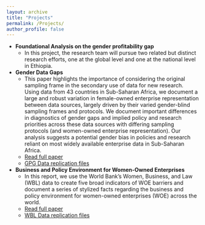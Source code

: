 ```yaml
---
layout: archive
title: "Projects"
permalink: /Projects/
author_profile: false
---
```


* **Foundational Analysis on the gender profitability gap**
  * In this project, the research team will pursue two related but distinct research efforts, one at the global level and one at the national level in Ethiopia.
* **Gender Data Gaps**
  * This paper highlights the importance of considering the original sampling frame in the secondary use of data for new research. Using data from 43 countries in Sub-Saharan Africa, we document a large and robust variation in female-owned enterprise representation between data sources, largely driven by their varied gender-blind sampling frames and protocols. We document important differences in diagnostics of gender gaps and implied policy and research priorities across these data sources with differing sampling protocols (and women-owned enterprise representation). Our analysis suggests a potential gender bias in policies and research reliant on most widely available enterprise data in Sub-Saharan Africa. 
  * [Read full paper](https://github.com/Gender-Gaps/Gender-Gaps.github.io/blob/master/_publications/Gender_Data_Gaps_Paper.pdf) 
  * [GPG Data replication files](https://github.com/Gender-Gaps/Gender-Gaps.github.io/blob/master/_data/Replication_Package/)
* **Business and Policy Environment for Women-Owned Enterprises**
  * In this report, we use the World Bank’s Women, Business, and Law (WBL) data to create five broad indicators of WOE barriers and document a series of stylized facts regarding the business and policy environment for women-owned enterprises (WOE) across the world.
  * [Read full paper](https://github.com/Gender-Gaps/Gender-Gaps.github.io/blob/master/_publications/WOE_Business_Environment.pdf)
  * [WBL Data replication files](https://github.com/Gender-Gaps/Gender-Gaps.github.io/blob/master/_data/Replication_Package/)

